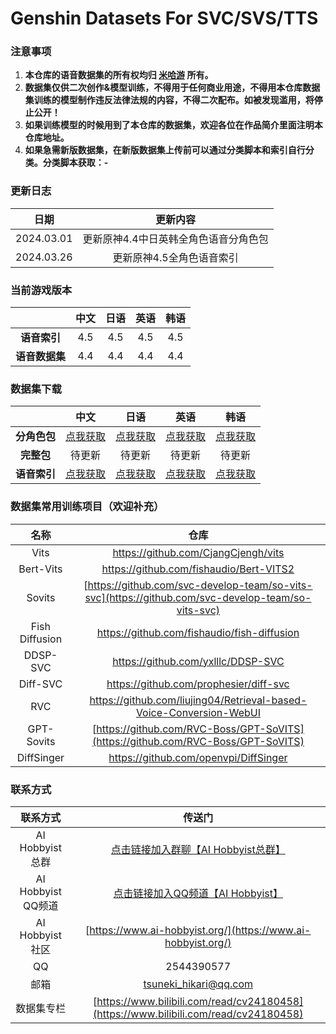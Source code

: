 # Genshin Datasets For SVC/SVS/TTS
### 注意事项
1. **本仓库的语音数据集的所有权均归 [米哈游](https://www.mihoyo.com/) 所有。**
2. **数据集仅供二次创作&模型训练，不得用于任何商业用途，不得用本仓库数据集训练的模型制作违反法律法规的内容，不得二次配布。如被发现滥用，将停止公开！**
3. **如果训练模型的时候用到了本仓库的数据集，欢迎各位在作品简介里面注明本仓库地址。**
4. **如果急需新版数据集，在新版数据集上传前可以通过分类脚本和索引自行分类。分类脚本获取：-**

### 更新日志

|    日期    |               更新内容                |
| :--------: | :-----------------------------------: |
| 2024.03.01 | 更新原神4.4中日英韩全角色语音分角色包 |
| 2024.03.26 |       更新原神4.5全角色语音索引       |

### 当前游戏版本

|                | 中文 | 日语 | 英语 | 韩语 |
| :------------: | :--: | :--: | :--: | :--: |
|  **语音索引**  | 4.5  | 4.5  | 4.5  | 4.5  |
| **语音数据集** | 4.4  | 4.4  | 4.4  | 4.4  |

### 数据集下载

|  |                             中文                             |                             日语                             |                             英语                             |                             韩语                             |
| :--------: | :----------------------------------------------------------: | :----------------------------------------------------------: | :----------------------------------------------------------: | :----------------------------------------------------------: |
|   **分角色包**   | [点我获取](https://pan.ai-hobbyist.org/Genshin%20Datasets/%E4%B8%AD%E6%96%87%20-%20Chinese/%E5%88%86%E8%A7%92%E8%89%B2%20-%20Single) | [点我获取](https://pan.ai-hobbyist.org/Genshin%20Datasets/%E6%97%A5%E8%AF%AD%20-%20Japanese/%E5%88%86%E8%A7%92%E8%89%B2%20-%20Single) | [点我获取](https://pan.ai-hobbyist.org/Genshin%20Datasets/%E8%8B%B1%E8%AF%AD%20-%20English/%E5%88%86%E8%A7%92%E8%89%B2%20-%20Single) | [点我获取](https://pan.ai-hobbyist.org/Genshin%20Datasets/%E9%9F%A9%E8%AF%AD%20-%20Korean/%E5%88%86%E8%A7%92%E8%89%B2%20-%20Single) |
|   **完整包**   |       待更新       |       待更新       |       待更新       |                            待更新                            |
| **语音索引** | [点我获取](https://github.com/AI-Hobbyist/Genshin_Voice_Sorting_Scripts/raw/main/AI%20Hobbyist%20Version/Indexs/4.5/CHS.json) | [点我获取](https://github.com/AI-Hobbyist/Genshin_Voice_Sorting_Scripts/raw/main/AI%20Hobbyist%20Version/Indexs/4.5/JP.json) | [点我获取](https://github.com/AI-Hobbyist/Genshin_Voice_Sorting_Scripts/raw/main/AI%20Hobbyist%20Version/Indexs/4.5/EN.json) | [点我获取](https://github.com/AI-Hobbyist/Genshin_Voice_Sorting_Scripts/raw/main/AI%20Hobbyist%20Version/Indexs/4.5/KR.json) |

### 数据集常用训练项目（欢迎补充）

|      名称      |                             仓库                             |
| :------------: | :----------------------------------------------------------: |
|      Vits      |             https://github.com/CjangCjengh/vits              |
|Bert-Vits	| https://github.com/fishaudio/Bert-VITS2  |
|     Sovits     | [https://github.com/svc-develop-team/so-vits-svc](https://github.com/svc-develop-team/so-vits-svc) |
| Fish Diffusion |         https://github.com/fishaudio/fish-diffusion          |
|    DDSP-SVC    |              https://github.com/yxlllc/DDSP-SVC              |
|    Diff-SVC    |            https://github.com/prophesier/diff-svc            |
|      RVC       | https://github.com/liujing04/Retrieval-based-Voice-Conversion-WebUI |
| GPT-Sovits | [https://github.com/RVC-Boss/GPT-SoVITS](https://github.com/RVC-Boss/GPT-SoVITS) |
|   DiffSinger   |            https://github.com/openvpi/DiffSinger             |

### 联系方式

|      联系方式      |                            传送门                            |
| :----------------: | :----------------------------------------------------------: |
| AI Hobbyist总群 | [点击链接加入群聊【AI Hobbyist总群】](http://qm.qq.com/cgi-bin/qm/qr?_wv=1027&k=7vd0kFFgSdgx3c3CZ33J01dx2XTdfelr&authKey=rsG7W1bP3mlsg3UfTpsVrLV%2BLYvmsqJvH%2F2KoWswFd3pa7nkBf0oEV5vCYvBHZLS&noverify=0&group_code=309046913) |
| AI Hobbyist QQ频道 | [点击链接加入QQ频道【AI Hobbyist】](https://pd.qq.com/s/8c2wkdwyl) |
|  AI Hobbyist社区   | [https://www.ai-hobbyist.org/](https://www.ai-hobbyist.org/) |
|         QQ         |                          2544390577                          |
|        邮箱        |                    tsuneki_hikari@qq.com                     |
|        数据集专栏        |                    [https://www.bilibili.com/read/cv24180458](https://www.bilibili.com/read/cv24180458)                     |

